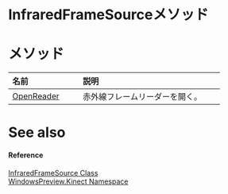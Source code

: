 InfraredFrameSourceメソッド   
===========================  

<span id="publicmethodsSection"></span>

メソッド
=======  

<table>
<colgroup>
<col width="30%" />
<col width="60%" />
</colgroup>
<thead>
<tr class="header">
<th align="left">名前</th>
<th align="left">説明</th>
</tr>
</thead>
<tbody>
<tr class="odd">
<td align="left"><a href="InfraredFrameSource_Class/Methods/OpenReader_Method.md">OpenReader</a></td>
<td align="left">赤外線フレームリーダーを開く。</td>
</tr>
</tbody>
</table>


<span id="ID4EI"></span>

See also  
========  

<span id="ID4EK"></span>
#### Reference  

[InfraredFrameSource Class](../InfraredFrameSource_Class.md)  
 [WindowsPreview.Kinect Namespace](../../Kinect.md)  



<!--Please do not edit the data in the comment block below.-->
<!--
TOCTitle : InfraredFrameSource Methods
RLTitle : InfraredFrameSource Methods
KeywordK : InfraredFrameSource class, methods
KeywordA : Methods.T:WindowsPreview.Kinect.InfraredFrameSource
AssetID : Methods.T:WindowsPreview.Kinect.InfraredFrameSource
Locale : en-us
CommunityContent : 1
TargetOS : Windows
TopicType : kbSyntax
DocSet : K4Wv2
ProjType : K4Wv2Proj
Technology : Kinect for Windows
Product : Kinect for Windows SDK v2
productversion : 20
-->
